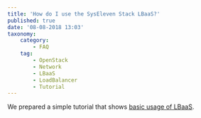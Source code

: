 ```yaml
---
title: 'How do I use the SysEleven Stack LBaaS?'
published: true
date: '08-08-2018 13:03'
taxonomy:
    category:
        - FAQ
    tag:
        - OpenStack
        - Network
        - LBaaS
        - LoadBalancer
        - Tutorial
---
```


We prepared a simple tutorial that shows [basic usage of LBaaS](/../../../syseleven-stack/tutorials/lbaas/).
